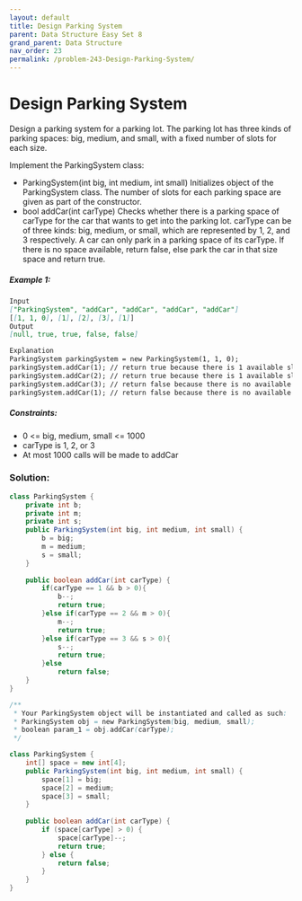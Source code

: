 ```yaml
---
layout: default
title: Design Parking System
parent: Data Structure Easy Set 8
grand_parent: Data Structure
nav_order: 23
permalink: /problem-243-Design-Parking-System/
---
```

# Design Parking System
Design a parking system for a parking lot. The parking lot has three kinds of parking spaces: big, medium, and small, with a fixed number of slots for each size.

Implement the ParkingSystem class:

* ParkingSystem(int big, int medium, int small) Initializes object of the ParkingSystem class. The number of slots for each parking space are given as part of the constructor.
* bool addCar(int carType) Checks whether there is a parking space of carType for the car that wants to get into the parking lot. carType can be of three kinds: big, medium, or small, which are represented by 1, 2, and 3 respectively. A car can only park in a parking space of its carType. If there is no space available, return false, else park the car in that size space and return true.

##### Example 1:
```markdown
Input
["ParkingSystem", "addCar", "addCar", "addCar", "addCar"]
[[1, 1, 0], [1], [2], [3], [1]]
Output
[null, true, true, false, false]

Explanation
ParkingSystem parkingSystem = new ParkingSystem(1, 1, 0);
parkingSystem.addCar(1); // return true because there is 1 available slot for a big car
parkingSystem.addCar(2); // return true because there is 1 available slot for a medium car
parkingSystem.addCar(3); // return false because there is no available slot for a small car
parkingSystem.addCar(1); // return false because there is no available slot for a big car. It is already occupied.
```
##### Constraints:
* 0 <= big, medium, small <= 1000
* carType is 1, 2, or 3
* At most 1000 calls will be made to addCar

### Solution:
```java
class ParkingSystem {
    private int b;
    private int m;
    private int s;
    public ParkingSystem(int big, int medium, int small) {
        b = big;
        m = medium;
        s = small;
    }
    
    public boolean addCar(int carType) {
        if(carType == 1 && b > 0){
            b--;
            return true;
        }else if(carType == 2 && m > 0){
            m--;
            return true;
        }else if(carType == 3 && s > 0){
            s--;
            return true;
        }else
            return false;
    }
}

/**
 * Your ParkingSystem object will be instantiated and called as such:
 * ParkingSystem obj = new ParkingSystem(big, medium, small);
 * boolean param_1 = obj.addCar(carType);
 */
```
```java
class ParkingSystem {
    int[] space = new int[4];
    public ParkingSystem(int big, int medium, int small) {
        space[1] = big;
        space[2] = medium;
        space[3] = small;
    }
    
    public boolean addCar(int carType) {
        if (space[carType] > 0) {
            space[carType]--;
            return true;
        } else {
            return false;
        }
    }
}
```